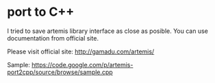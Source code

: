 # port to C++ #
I tried to save artemis library interface as close as posible.
You can use documentation from official site.

Please visit official site: http://gamadu.com/artemis/

Sample:
https://code.google.com/p/artemis-port2cpp/source/browse/sample.cpp